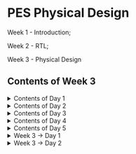 # PES Physical Design
Week 1 - Introduction;

Week 2 - RTL;

Week 3 - Physical Design

## Contents of Week 3
</details><details>
  <summary>Contents of Day 1</summary>
  
  ### Inception of open-source EDA, OpenLANE and Sky130 PDK 
  
 * How to talk to computers.
   * Introduction to QFN-48 Package, chip, pads, core, die and IPs
   * Introduction to RISC-V
   * From Software Applications to Hardware
* Soc Design and Openlane
    * Introduction to all components of open-source digital asic design
    * Simplified RTL2GDS flow
    * Introduction to OpenLANE and Strive chipsets
    * Introduction to OpenLANE detailed ASIC design flow
 * Open Source EDA Tools.
    * OpenLANE Directory structure in detail
    * Design Preparation Step
    * Review files after design prep and run synthesis
    * OpenLANE Project Git Link Description
    * Steps to characterize synthesis results

</details><details>
  <summary>Contents of Day 2</summary>
  
  ### Good floorplan vs bad floorplan and introduction to library cells
  * Chip Floor planning considerations.
    * Utilization factor and aspect ratio
    * Concept of pre-placed cells
    * De-coupling capacitors
    * Power planning
    * Pin placement and logical cell placement blockage
    * Steps to run floorplan using OpenLANE
    * Review floorplan files and steps to view floorplan
    * Review floorplan layout in Magic

* Library Binding and Placement.
   * Netlist binding and initial place design
   * Optimize placement using estimated wire-length and capacitanc
   * Final placement optimization
   * Need for libraries and characterization
   * Congestion aware placement using RePlAce

* Cell Design and Characterisation flow.
  * Inputs for cell design flow
  * Circuit design step
  * Layout design step
  * Typical characterization flow

* General timinig and Characterisation parameters.
  * Timing threshold definitions
  * Propagation delay and transition time

</details><details>
  <summary>Contents of Day 3</summary>
  
### Design library cell using Magic Layout and ngspice characterization
* Labs for CMOS inverter ngspice simulations.
   * IO placer revision
   * SPICE deck creation for CMOS inverter
   * SPICE simulation lab for CMOS inverter
   * Switching Threshold Vm
   * Static and dynamic simulation of CMOS inverter
   * Lab steps to git clone vsdstdcelldesign
* Inception of Layout CMOS fabrication process.
   * Create Active regions
   * Formation of N-well and P-well
   * Formation of gate terminal
   * Lightly doped drain (LDD) formation
   * Source and drain formation
   * Local interconnect formation
   * Higher level metal formation
   * Lab introduction to Sky130 basic layers layout and LEF using inverter
   * Lab steps to create std cell layout and extract spice netlist
* sky130 Tech file Labs
   * Lab steps to create final SPICE deck using Sky130 tech
   * Lab steps to characterize inverter using sky130 model files
   * Lab introduction to Magic tool options and DRC rules
   * Lab introduction to Sky130 pdk's and steps to download labs
   * Lab introduction to Magic and steps to load Sky130 tech-rules
   * Lab exercise to fix poly.9 error in Sky130 tech-file
   * Lab exercise to implement poly resistor spacing to diff and tap
   * Lab challenge exercise to describe DRC error as geometrical construct
   * Lab challenge to find missing or incorrect rules and fix them

</details><details>
  <summary>Contents of Day 4</summary>
  
### Pre-layout timing analysis and importance of good clock tree
* Timing modeling using delays.
   * Lab steps to convert grid info to track info
   * Lab steps to convert magic layout to std cell LEF
   * Introduction to timing libs and steps to include new cell in synthesis
   * Introduction to delay tables
   * Delay table usage Part 1
   * Delay table usage Part 2
   * Lab steps to configure synthesis settings to fix slack and include vsdinv
* Timing analysis with ideal clocks using openSTA
   * Setup timing analysis and introduction to flip-flop setup time
   * Introduction to clock jitter and uncertainty
   * Lab steps to configure OpenSTA for post-synth timing analysis
   * Lab steps to optimize synthesis to reduce setup violations
   * Lab steps to do basic timing ECO
* Clock tree synthesis TritonCTS and signal integrity.
   * Clock tree routing and buffering using H-Tree algorithm
   * Crosstalk and clock net shielding
   * Lab steps to run CTS using TritonCTS
   * Lab steps to verify CTS runs
* Timing analysis with real clocks using openTA
   * Setup timing analysis using real clocks
   * Hold timing analysis using real clocks
   * Lab steps to analyze timing with real clocks using OpenSTA
   * Lab steps to execute OpenSTA with right timing libraries and CTS assignment
   * Lab steps to observe impact of bigger CTS buffers on setup and hold timing

</details><details>
  <summary>Contents of Day 5</summary>
  
### Final steps for RTL2GDS using tritonRoute and openSTA
* Routing and Design rule check(DRC)
   * Introduction to Maze Routing and Lee's algorithm
   * Lee's Algorithm conclusio
   * Design Rule Check
* Power Distribution Network and routing.
   * Lab steps to build power distribution network
   * Lab steps from power straps to std cell powe
   * Basics of global and detail routing and configure TritonRoute
* TritonRoute Features.
   * TritonRoute feature 1 - Honors pre-processed route guides
   * TritonRoute Feature2 & 3 - Inter-guide connectivity and intra- & inter-layer routing
   * TritonRoute method to handle connectivity
   * Routing topology algorithm and final files list post-route
  
### Course
</details><details>
   <summary>  Week 3 -> Day 1 </summary>

   ### How to talk to computers.
   Any board is the processor/SoC with interfaces. Packages have predefined pins and these are connected to the chip using wires. Packages have components like pads (signals going inside the chip or out of the chip go through the pads), core (where all the digital logic sits),die, foundry IPs (like SRAM, ADC, DAC, PLL) and macros (like the SoC and SPI).
   
   Chip design 
   
   ![image](https://github.com/Shubhashree359/pes_pd/assets/142501263/a63f89c9-d705-4a6a-9057-e5d69cbfd519)
   
   let get inside a chip
   
   ![image](https://github.com/Shubhashree359/pes_pd/assets/142501263/270db554-ae5b-4077-8aeb-8b26f6dbc2a0)
   ![image](https://github.com/Shubhashree359/pes_pd/assets/142501263/392f63b6-3e0c-4f33-ac7a-790bc7017c7c)

   PADS - the ways signal comes inside or goes outside
   
CORE - all the digital logic recides

DIE - size of the chip

Foundry IP's - PLL,adc,dac,sram

foundry - factory where chip get manufactured

macros - Soc, SPI

ISA the way we talk to the computer

How to run a C Program on a cpu, there is a certain flow

RISC Architecture -> Implementation(RTL) -> Layout

C program -> Assemble Level program -> Machine level program

![image](https://github.com/Shubhashree359/pes_pd/assets/142501263/0ef7bac7-76fc-4991-94cc-065b2c3bc55e)

Applicatioin software -> System software -> Hardware

System software has complier and assembler

OS handles IO Operation, allocates memory ans low level system functions.

Application --> OS --> C code --> Complier --> ISA --> Assembler --> Binary Code --> Hardware

![image](https://github.com/Shubhashree359/pes_pd/assets/142501263/e2b9eedf-6f4a-4327-92ef-d803c0856c31)

ISA acts as the abstract interface between C language and the Hardware(Architecture of the Hardware)

ISA --> Assembler --> Binary --> RTL --> synthesis of RTL(netlist) --> Hardware(Physical Implementation of netlist

![image](https://github.com/Shubhashree359/pes_pd/assets/142501263/dcae4776-32de-4cca-831e-f8d6f8305b6d)

### SoC Design Using Openlane
ASIC - Application Specific Integrated Circits

TO build ASIC, we need
* RTL Design
* EDA Tools
* PDK Data

![image](https://github.com/Shubhashree359/pes_pd/assets/142501263/ecb28c75-782d-4c38-a116-9d4d8fb4a57e)

PDK(Process Design Kit) is the interface between the FAB and the designers. It contains process design rules, device models, digital standard cell libraries, IO libraries and much more

#### To go from RTL to GDS we need to follow the following steps:
 synthesis, floor/power planning, placement, clock tree synthesis, routing and sign off.

![image](https://github.com/Shubhashree359/pes_pd/assets/142501263/b2d5eb12-3bfe-40cc-8ed4-16434f1222dd)

* Synthesis – converts RTL into a circuit of components from the standard cell library.

* Floor and power planning – partition the chip die between different system building blocks and place the IO pads or define the dimensions, pin locations and routing tracks.

* Placement - place the cells on the floorplan rows. We have global and detailed placement.

* Clock tree synthesis – create clock distribution network with minimum clock skew.

* Routing – Implement interconnects using the available metal layers. We have global and detailed routing.

* Sign off – DRC, LVS and STA

### Intoduction to openLANE and Strives chipsets
 OpenLane is an automated RTL to GDSII flow based on several components including OpenROAD, Yosys, Magic, Netgen and custom methodology scripts for design exploration and optimization.

strive is a family of open everything SOC's->open EDA,PDK's,RTL

![image](https://github.com/Shubhashree359/pes_pd/assets/142501263/34b1a11e-b6f2-48b2-9533-34770c47ce06)

Main goal is to produce GDSII with no human intervention (no-human-in-the-loop),no LVS violations, no DRC violation.

OpenLANE can be used to harden macros and chips.

openLANE has 2 modes of operation->autonomous or interactive

openLANE has design space exploration

openLANE comes with large number of design examples,there are 43 with best configurations

### Introduction to OpenLANE detailed ASIC design flow

![image](https://github.com/Shubhashree359/pes_pd/assets/142501263/ee368cb7-0ae1-4d25-861b-0bf23fb242f2)

* RTL Synthesis with constraints is done using Yosys and abc
* The design exploration utility is also used for regression testing.
* Openlane can run 70 designs and compare the results and find the best one.
* Scan Insertion
* automatic Test Pattern Generation
* Test Patter Compaction
* Fault Coverage
* Fault Simulation
* Physical Implementation - F&PF,Placement,CTS,Routing
* Verification is performed everytime netlist is modified.
* LEC is used to formally confirm that the function did not change after modifying the netlist.
* Antenna Checker
* RC Extraction
* Static timing Analysis
* DRC and LVS

Tool we will be working on pdk variant called sky130_fd_sc_hd

* sky130 : is the process name
* fd : skywater foundary
* sc : standard cell
* hd(high density) : variant of pdk

we will be using sky130 pdk

![Screenshot 2023-09-18 225723](https://github.com/Shubhashree359/pes_pd/assets/142501263/450cbbf2-4bd3-42b2-8ba8-65b28efc3318)

tools and process files

![image](https://github.com/Shubhashree359/pes_pd/assets/142501263/e7bca9ba-6018-4694-83b5-2a130b66cd4c)

![image](https://github.com/Shubhashree359/pes_pd/assets/142501263/58653491-8461-4a6d-ae67-d09c51541fcb)

Design Preperation step First we go the the working directory
* cd Desktop/work/tools/
* cd openlane_working_dir/
* cd openlane

Now when we type the 
  docker
command a shell opens . In the shell we type 
  ./flow.tcl -interactive

![Screenshot 2023-09-18 230154](https://github.com/Shubhashree359/pes_pd/assets/142501263/f6afbbdb-32b6-4b93-85f3-5bda01ebb3ba)

list of designs already present in openlane

![Screenshot 2023-09-18 230410](https://github.com/Shubhashree359/pes_pd/assets/142501263/cb24c8d3-93fc-4a2a-975a-8726295d541a)

![image](https://github.com/Shubhashree359/pes_pd/assets/142501263/6e4cb501-97de-48ad-b919-2ef91e0c3543)

![image](https://github.com/Shubhashree359/pes_pd/assets/142501263/602ff361-cc4b-4bd3-bd1c-127e8ea2778b)

design setup stage(preparing stage)

prep -design picorv32a

![image](https://github.com/Shubhashree359/pes_pd/assets/142501263/d28bc095-8e29-4815-9860-ce1319332abc)

![image](https://github.com/Shubhashree359/pes_pd/assets/142501263/3f6a6cee-8289-49f5-ac0e-05283a9d81bc)

![image](https://github.com/Shubhashree359/pes_pd/assets/142501263/dd63de2d-fd0e-49a2-ba3c-c5a8c32e7f5c)

coming back to openlane

lets run the synthesis

run_synthesis

![image](https://github.com/Shubhashree359/pes_pd/assets/142501263/936f296b-8f13-4788-9a77-c3916705ee42)

We can observe the results in the runs folder

![image](https://github.com/Shubhashree359/pes_pd/assets/142501263/337c722d-139f-42e3-8bcd-a61aafe1d40e)

We are getting flip flop ratio as 10.843%

![image](https://github.com/Shubhashree359/pes_pd/assets/142501263/c0434bfa-e853-4792-a671-88387049bb9a)

Netlist generated

</details><details>
   <summary>  Week 3 -> Day 2 </summary>

## Contents of Day 2
* Chip Floor planning considerations.
* Library Binding and Placement
* Cell Design and Characterisation flow.
* General timinig and Characterisation parameters.
  
### Chip Floor planning considerations

How to come up with the Width and Height of the Core and Die.

![image](https://github.com/Shubhashree359/pes_pd/assets/142501263/e85fd5e9-e23e-4a40-8826-2ef3253faccd)

* Define the width and height of the core and die: we first begin with a netlist. Calculate the area occupied by the netlist on a silicon wafer. Inside the die, we have a core, where we place our digital logic. A die is a small semiconductor material specimen on which the fundamental circuit is fabricated. Utilization factor = area occupied by the netlist/total area of the core. Aspect ratio = height/width.

* Define the location of preplaced cells: Some cells perform certain tasks and can be re-instantiated multiple times like memory, clock gating cells, comparator, mux, and more. These IPs have user-defined locations and hence are placed on the chip before placement and routing which is why we refer to them as preplaced cells. The location of these cells is not modified during the PNR stages.

* surround pre-placed cells with decoupling capacitors: VDD takes care of the transition from 0 to 1. VSS takes care of the transition from 1 to 0. To connect VDD or VSS to the circuit we require wires, Since wires have physical dimensions, they will have resistance and inductances. These will reduce the supplied voltages. If the voltage drop is not in the noise margin range, the signal will be in an undefined area. So we can't guarantee that signal is 1 or 0. To prevent this, we add decoupling capacitors in parallel with the circuit. Every time the circuit switches, current is drawn from the capacitors. The RL network is used to replenish the charge in the capacitor.

* Power planning: When we have a bus of n bits and some logical operation must be done on it, the lines of the bus will either discharge or charge. When multiple capacitors discharge to VSS, the voltage of VSS might increase (ground bounce). When multiple capacitors charge to VDD, the voltage of VDD might decrease (voltage droop). Thus instead of power coming from one source, if it comes from multiple sources, we can avoid signals going into the undefined area.

* Pin placement: All input pins are on the left-hand side and all the output pins are on the right-hand side.

* Logical cell placement blockage: We block the area occupied by the pins to prevent the PNR tool from placing logical blocks where the pins are present.

* If installation of OpenLane was a local installation, use the following commands to set up magic and PDKs

For magic:

  sudo apt-get update
  sudo apt-get install magic
  
For PDK:
* git clone https://github.com/RTimothyEdwards/open_pdks.git git_open_pdks
* cd ~/git_open_pdks
* ./configure --enable-sky130-pdk --with-sky130-variants=all --prefix=/home/<unixusername>
* make
* make install

In this lab we are going to see the floorplan of our previously synthesized design picorv32a. Use the following commands.

* cd OpenLane
* sudo make mount
* ./flow.tcl -interactive
* package require openlane 0.9
* prep -design <file_name>
* run_synthesis
* run_floorplan

![image](https://github.com/Shubhashree359/pes_pd/assets/142501263/91b63e93-d6de-41f2-8dc7-8b5b8d6c0e6c)

Once floorplan is complete we need to open it in magic to view the floorplan

  cd ../OpenLane/designs/picorv32a/runs/<most_recent_run>/results/floorplan/
  magic -T ../git_open_pdks/sky130/magic/sky130.tech lef read ../OpenLane/designs/picorv32a/runs/<most_recent_run>/tmp/merged.nom.lef def read picorv32.def &

Once magic opens, we can see the cell. Use s and then v to center the floorplan. Use z to zoom in.

![image](https://github.com/Shubhashree359/pes_pd/assets/142501263/ef08025e-1946-484d-8353-6407909a79a1)

![image](https://github.com/Shubhashree359/pes_pd/assets/142501263/cfd192c6-bae2-43c8-9a73-e40803bbc399)


![image](https://github.com/Shubhashree359/pes_pd/assets/142501263/b3e82c5b-825d-4167-9255-59c36122666d)

## Library Binding and Placement

### Placement and routing
1) bind netlist withphysical cells

shape of the gates represent the functionality of the gates, inreality all gthe gates are represented as boxes each components are given proper shape library has all the height,width,delay informations of a particular cell and the required conditions of the cell,libraries can be further divided by shape/size and delay information. Libraries also contain various flavour of a particular cell

2) Placement 
   
![image](https://github.com/Shubhashree359/pes_pd/assets/142501263/d74ad652-d85a-4875-a358-5bc0d9d56e9c)

3) optimise placement
   ![image](https://github.com/Shubhashree359/pes_pd/assets/142501263/e3b8dd8f-1efd-4962-a47a-fd65804158a0)

We have to maintain signal integrity, so we use repeators,which are buffers that will re-condition the original signals make a new signal and replicates the original signal. There is loss of area despite maintainng signal integrity Signal integrity needs to be maintained in all the cells The distance between each cell is calculated by slew/ transition

![image](https://github.com/Shubhashree359/pes_pd/assets/142501263/15bd6ec9-4682-4da1-93c9-5310b94f6e23)

4) STA (static timing analysis
Library characterization and modelling Libraries provide standardized building blocks that enhance design productivity and reusability, while characterization provides the essential data needed to accurately model and simulate the behavior of these components, ensuring that the final design meets its performance, power, and reliability goals.

Congestion aware placement using RePlAce

Placement is of 2 tyoes detailed placement and global placement

![image](https://github.com/Shubhashree359/pes_pd/assets/142501263/2b2ab789-d6ea-44a3-9ad2-83f2e3a9a5e6)

![image](https://github.com/Shubhashree359/pes_pd/assets/142501263/d459717f-7408-4944-9068-2243c962e511)

![image](https://github.com/Shubhashree359/pes_pd/assets/142501263/2bdc4b41-b853-43de-8749-3044d356154f)

![image](https://github.com/Shubhashree359/pes_pd/assets/142501263/e8daebbc-128d-4b17-bf92-cd625cc4d990)

## Inputs for cell design flow
Cell design flow refers to the process of creating and optimizing individual digital logic cells that are part of a standard cell library. These libraries contain a set of pre-designed, characterized, and reusable logic gates, flip-flops, and other basic building blocks used in the design of integrated circuits. These libraries include PDK, DRC and LVS rules, SPICE models, libraries, user-defined specifications. User derfined specifications like Pin location, drawn gate lenght are added to the libarary by the library developer


![image](https://github.com/Shubhashree359/pes_pd/assets/142501263/171b85f1-d315-4bd5-81b3-fe21af7dd22b)

Circuit Design

Circuit design:Implment function using nmos and pmos and then derive the network graph. Derive the Euler's path and stick diagram from the graph.

![image](https://github.com/Shubhashree359/pes_pd/assets/142501263/a5a70b86-a257-4e35-b942-3b78404bb30f)

![image](https://github.com/Shubhashree359/pes_pd/assets/142501263/9914c054-d894-43da-999b-9b359af67f37)


Layout design Convert stick diagram according to the DRC rules Extraction of parasitics,extracted spice list

Characterization timing ,noise power.libs functions Read in the models and tech files and generate extracted spice Netlist. Read the subcircuits and attach power sources. Apply stimulus to characterization setup, provide neccesary output capacitance loads and provide neccesary simulation commands.

![image](https://github.com/Shubhashree359/pes_pd/assets/142501263/ff06bf27-fb0f-42e5-ac1f-f35cf1835eef)

## General timing characterization parameters

Timing threshold definitions

![image](https://github.com/Shubhashree359/pes_pd/assets/142501263/9e0456d5-8a30-4fc9-ba50-9d386a1ab269)

Propagation Delay The time difference between when the transitional input reaches 50% of its final value and when the output reaches 50% of its final value.

* Propagation delay=time(out_fall_thr)-time(in_rise_thr)

Transition Time The time it takes the signal to move between states is the transition time , where the time is measured between 10% and 90% or 20% to 80% of the signal levels.

* Rise transition time = time(slew_high_rise_thr) - time (slew_low_rise_thr )
* Fall transition time = time(slew_high_fall_thr) - time (slew_low_fall_thr)


































